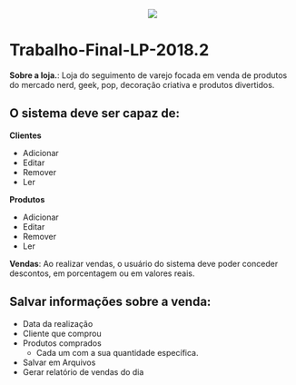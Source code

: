 <p align="center">
  <img src="https://user-images.githubusercontent.com/19470159/30515755-5be3065a-9b36-11e7-95ee-de4ee0f1fd4b.png"/>
</p>

# Trabalho-Final-LP-2018.2

**Sobre a loja.**: Loja do seguimento de varejo focada em venda de produtos do mercado nerd, geek, pop, decoração criativa e produtos divertidos.

## O sistema deve ser capaz de:

**Clientes** 
 - Adicionar
 - Editar
 - Remover
 - Ler

**Produtos**
 - Adicionar
 - Editar
 - Remover
 - Ler
 
**Vendas**: Ao realizar vendas, o usuário do sistema deve poder conceder descontos, em porcentagem ou em valores reais.

## Salvar informações sobre a venda:
- Data da realização
- Cliente que comprou
- Produtos comprados
    - Cada um com a sua quantidade específica.
- Salvar em Arquivos
- Gerar relatório de vendas do dia

